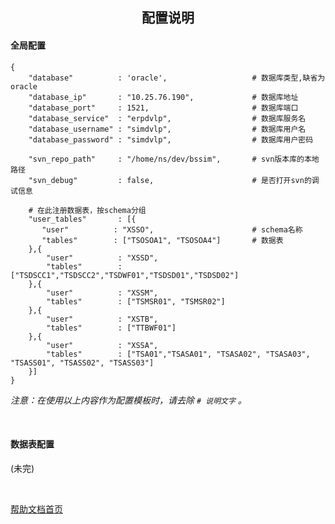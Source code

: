 <div style="text-align:center;">
<h2>配置说明</h2>
</div>

#### 全局配置

    {
        "database"          : 'oracle',                   # 数据库类型,缺省为oracle
        "database_ip"       : "10.25.76.190",             # 数据库地址
        "database_port"     : 1521,                       # 数据库端口
        "database_service"  : "erpdvlp",                  # 数据库服务名
        "database_username" : "simdvlp",                  # 数据库用户名
        "database_password" : "simdvlp",                  # 数据库用户密码

        "svn_repo_path"     : "/home/ns/dev/bssim",       # svn版本库的本地路径
        "svn_debug"         : false,                      # 是否打开svn的调试信息

        # 在此注册数据表，按schema分组
        "user_tables"       : [{
           "user"          : "XSSO",                      # schema名称
           "tables"        : ["TSOSOA1", "TSOSOA4"]       # 数据表
        },{
            "user"          : "XSSD",
            "tables"        : ["TSDSCC1","TSDSCC2","TSDWF01","TSDSD01","TSDSD02"]
        },{
            "user"          : "XSSM",
            "tables"        : ["TSMSR01", "TSMSR02"]
        },{
            "user"          : "XSTB",
            "tables"        : ["TTBWF01"]
        },{
            "user"          : "XSSA",
            "tables"        : ["TSA01","TSASA01", "TSASA02", "TSASA03", "TSASS01", "TSASS02", "TSASS03"]
        }]
    }

_注意：在使用以上内容作为配置模板时，请去除 `# 说明文字` 。_

<br />

#### 数据表配置

(未完)

<br />

[帮助文档首页](/doc/main)